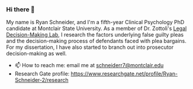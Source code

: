 ### Hi there 👋

My name is Ryan Schneider, and I'm a fifth-year Clinical Psychology PhD candidate at Montclair State University. As a member of Dr. Zottoli's [Legal Decision-Making Lab](https://www.msudecisionmakinglab.com/), I research the factors underlying false guilty pleas and the decision-making process of defendants faced with plea bargains. For my dissertation, I have also started to branch out into prosecutor decision-making as well.

- 📫 How to reach me: email me at schneiderr7@montclair.edu
- Research Gate profile: https://www.researchgate.net/profile/Ryan-Schneider-2/research
